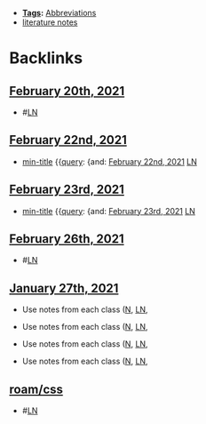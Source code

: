 - **[Tags](<Tags.md>):** [Abbreviations](<Abbreviations.md>)
- [literature notes](<literature notes.md>)

# Backlinks
## [February 20th, 2021](<February 20th, 2021.md>)
- #[LN](<LN.md>)

## [February 22nd, 2021](<February 22nd, 2021.md>)
- [min-title](<min-title.md>) {{[query](<query.md>): {and: [February 22nd, 2021](<February 22nd, 2021.md>) [LN](<LN.md>)

## [February 23rd, 2021](<February 23rd, 2021.md>)
- [min-title](<min-title.md>) {{[query](<query.md>): {and: [February 23rd, 2021](<February 23rd, 2021.md>) [LN](<LN.md>)

## [February 26th, 2021](<February 26th, 2021.md>)
- #[LN](<LN.md>)

## [January 27th, 2021](<January 27th, 2021.md>)
- Use notes from each class ([N](<N.md>), [LN](<LN.md>),

- Use notes from each class ([N](<N.md>), [LN](<LN.md>),

- Use notes from each class ([N](<N.md>), [LN](<LN.md>),

- Use notes from each class ([N](<N.md>), [LN](<LN.md>),

## [roam/css](<roam/css.md>)
- #[LN](<LN.md>)

